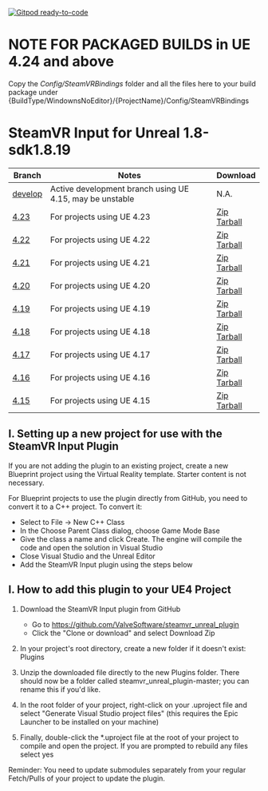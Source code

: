 [![Gitpod ready-to-code](https://img.shields.io/badge/Gitpod-ready--to--code-blue?logo=gitpod)](https://gitpod.io/#https://github.com/ValveSoftware/steamvr_unreal_plugin)

# NOTE FOR PACKAGED BUILDS in UE 4.24 and above
Copy the *Config/SteamVRBindings* folder and all the files here to your build package under {BuildType/WindownsNoEditor}/{ProjectName}/Config/SteamVRBindings

# SteamVR Input for Unreal 1.8-sdk1.8.19

| Branch | Notes | Download |
| ------------- | ------------- | ------------- |
| [develop](https://github.com/ValveSoftware/steamvr_unreal_plugin) | Active development branch using UE 4.15, may be unstable | N.A. |
| [4.23](https://github.com/ValveSoftware/steamvr_unreal_plugin/tree/4.23) | For projects using UE 4.23 | [Zip](https://github.com/ValveSoftware/steamvr_unreal_plugin/archive/v1.8_4.23.zip) <br> [Tarball](https://github.com/ValveSoftware/steamvr_unreal_plugin/archive/v1.8_4.23.tar.gz) |
| [4.22](https://github.com/ValveSoftware/steamvr_unreal_plugin/tree/4.22) | For projects using UE 4.22 | [Zip](https://github.com/ValveSoftware/steamvr_unreal_plugin/archive/v1.8_4.22.zip) <br> [Tarball](https://github.com/ValveSoftware/steamvr_unreal_plugin/archive/v1.8_4.22.tar.gz) |
| [4.21](https://github.com/ValveSoftware/steamvr_unreal_plugin/tree/4.21) | For projects using UE 4.21 | [Zip](https://github.com/ValveSoftware/steamvr_unreal_plugin/archive/v1.8_4.21.zip) <br> [Tarball](https://github.com/ValveSoftware/steamvr_unreal_plugin/archive/v1.8_4.21.tar.gz) |
| [4.20](https://github.com/ValveSoftware/steamvr_unreal_plugin/tree/4.20) | For projects using UE 4.20 | [Zip](https://github.com/ValveSoftware/steamvr_unreal_plugin/archive/v1.8_4.20.zip) <br> [Tarball](https://github.com/ValveSoftware/steamvr_unreal_plugin/archive/v1.8_4.20.tar.gz) |
| [4.19](https://github.com/ValveSoftware/steamvr_unreal_plugin/tree/4.19) | For projects using UE 4.19 | [Zip](https://github.com/ValveSoftware/steamvr_unreal_plugin/archive/v1.8_4.19.zip) <br> [Tarball](https://github.com/ValveSoftware/steamvr_unreal_plugin/archive/v1.8_4.19.tar.gz) |
| [4.18](https://github.com/ValveSoftware/steamvr_unreal_plugin/tree/4.18) | For projects using UE 4.18 | [Zip](https://github.com/ValveSoftware/steamvr_unreal_plugin/archive/v1.8_4.18.zip) <br> [Tarball](https://github.com/ValveSoftware/steamvr_unreal_plugin/archive/v1.8_4.18.tar.gz) |
| [4.17](https://github.com/ValveSoftware/steamvr_unreal_plugin/tree/4.17) | For projects using UE 4.17 | [Zip](https://github.com/ValveSoftware/steamvr_unreal_plugin/archive/v1.8_4.17.zip) <br> [Tarball](https://github.com/ValveSoftware/steamvr_unreal_plugin/archive/v1.8_4.17.tar.gz) |
| [4.16](https://github.com/ValveSoftware/steamvr_unreal_plugin/tree/4.16) | For projects using UE 4.16 | [Zip](https://github.com/ValveSoftware/steamvr_unreal_plugin/archive/v1.8_4.16.zip) <br> [Tarball](https://github.com/ValveSoftware/steamvr_unreal_plugin/archive/v1.8_4.16.tar.gz) |
| [4.15](https://github.com/ValveSoftware/steamvr_unreal_plugin/tree/4.15) | For projects using UE 4.15 | [Zip](https://github.com/ValveSoftware/steamvr_unreal_plugin/archive/v1.8_4.15.zip) <br> [Tarball](https://github.com/ValveSoftware/steamvr_unreal_plugin/archive/v1.8_4.15.tar.gz) |


## I. Setting up a new project for use with the SteamVR Input Plugin
If you are not adding the plugin to an existing project, create a new Blueprint project using the Virtual Reality template.  Starter content is not necessary.  

For Blueprint projects to use the plugin directly from GitHub, you need to convert it to a C++ project.  To convert it:
* Select to File -> New C++ Class
* In the Choose Parent Class dialog, choose Game Mode Base
* Give the class a name and click Create.  The engine will compile the code and open the solution in Visual Studio
* Close Visual Studio and the Unreal Editor
* Add the SteamVR Input plugin using the steps below


## I. How to add this plugin to your UE4 Project
1. Download the SteamVR Input plugin from GitHub
	* Go to https://github.com/ValveSoftware/steamvr_unreal_plugin
	* Click the "Clone or download" and select Download Zip
	
2. In your project's root directory, create a new folder if it doesn't exist:
Plugins

3. Unzip the downloaded file directly to the new Plugins folder.  There should now be a folder called steamvr_unreal_plugin-master; you can rename this if you'd like.  

5. In the root folder of your project, right-click on your .uproject file and select "Generate Visual Studio project files" (this requires the Epic Launcher to be installed on your machine)

6. Finally, double-click the *.uproject file at the root of your project to compile and open the project.  If you are prompted to rebuild any files select yes

Reminder: You need to update submodules separately from your regular Fetch/Pulls of your project to update the plugin.

